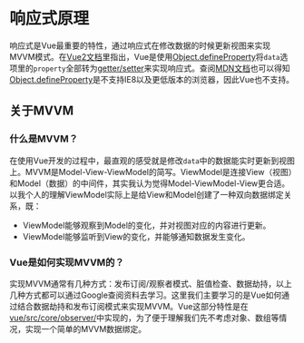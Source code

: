 # 响应式原理

响应式是Vue最重要的特性，通过响应式在修改数据的时候更新视图来实现MVVM模式。在[Vue2文档](https://cn.vuejs.org/v2/guide/reactivity.html#如何追踪变化)里指出，Vue是使用[Object.defineProperty](https://developer.mozilla.org/zh-CN/docs/Web/JavaScript/Reference/Global_Objects/Object/defineProperty)将``data``选项里的``property``全部转为[getter/setter](https://developer.mozilla.org/zh-CN/docs/Web/JavaScript/Guide/Working_with_Objects#定义_getters_与_setters)来实现响应式。查阅[MDN文档](https://developer.mozilla.org/zh-CN/docs/Web/JavaScript/Reference/Global_Objects/Object/defineProperty#浏览器兼容性)也可以得知[Object.defineProperty](https://developer.mozilla.org/zh-CN/docs/Web/JavaScript/Reference/Global_Objects/Object/defineProperty)是不支持IE8以及更低版本的浏览器，因此Vue也不支持。

## 关于MVVM

### 什么是MVVM？

在使用Vue开发的过程中，最直观的感受就是修改``data``中的数据能实时更新到视图上。MVVM是Model-View-ViewModel的简写。ViewModel是连接View（视图）和Model（数据）的中间件，其实我认为觉得Model-ViewModel-View更合适。
以我个人的理解ViewModel实际上是给View和Model创建了一种双向数据绑定关系，既：

- ViewModel能够观察到Model的变化，并对视图对应的内容进行更新。
- ViewModel能够监听到View的变化，并能够通知数据发生变化。

### Vue是如何实现MVVM的？

实现MVVM通常有几种方式：发布订阅/观察者模式、脏值检查、数据劫持，以上几种方式都可以通过Google查阅资料去学习。这里我们主要学习的是Vue如何通过结合数据劫持和发布订阅模式来实现MVVM。Vue这部分特性是在[vue/src/core/observer/](https://github.com/vuejs/vue/tree/2.6/src/core/observer)中实现的，为了便于理解我们先不考虑对象、数组等情况，实现一个简单的MVVM数据绑定。